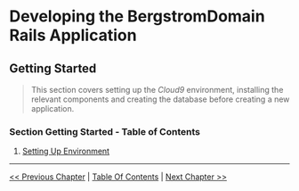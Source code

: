 # Developing the BergstromDomain Rails Application #


## Getting Started ##
> This section covers setting up the *Cloud9* environment, installing the relevant components and creating the database before creating a new application.


### Section Getting Started - Table of Contents ###
1. [Setting Up Environment](../section_1_getting_started/1_1_setting_up_environment.md)


----------
[<< Previous Chapter](../developing_the_bergstromdomain_rails_application.md) |
[Table Of Contents](../developing_the_bergstromdomain_rails_application.md) |
[Next Chapter >>](../section_1_getting_started/1_1_setting_up_environment.md)
